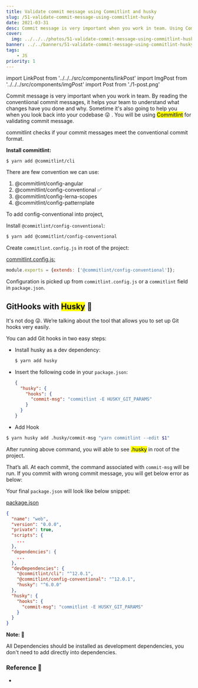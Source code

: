 ```yaml
---
title: Validate commit message using Commitlint and husky
slug: /51-validate-commit-message-using-commitlint-husky
date: 2021-03-31
desc: Commit message is very important when you work in team. Using CommitLint for validating commit message.
cover:
  img: ../../../photos/51-validate-commit-message-using-commitlint-husky.png
banner: ../../banners/51-validate-commit-message-using-commitlint-husky.png
tags:
    - JS
priority: 1
---
```


import LinkPost from '../../../src/components/linkPost'
import ImgPost from '../../../src/components/imgPost'
import Post from './1-post.png'

<p><span class='first-letter'>C</span>ommit message is very important when you work in team. By reading the conventiional commit messages, it helps your team to understand what changes have you done and why. Sometime it's also going to help you when you look back into your codebase 😜 . You will be using <mark>Commitlint</mark> for validating commit message.</p>

<p>commitlint checks if your commit messages meet the <LinkPost href="https://www.conventionalcommits.org/en/v1.0.0/" name="conventional commit format">conventional commit format</LinkPost>.</p>

**Install commitlint:**

```sh
$ yarn add @commitlint/cli
```

There are few convention we can use:
1. <LinkPost href="https://github.com/conventional-changelog/commitlint/blob/master/@commitlint/config-angular" name="@commitlint/config-angular"> @commitlint/config-angular </LinkPost>
2. <LinkPost href="https://github.com/conventional-changelog/commitlint/blob/master/@commitlint/config-conventional" name="@commitlint/config-conventional"> @commitlint/config-conventional </LinkPost> ✅
3. <LinkPost href="https://github.com/conventional-changelog/commitlint/blob/master/@commitlint/config-lerna-scopes" name="@commitlint/config-lerna-scopes"> @commitlint/config-lerna-scopes </LinkPost>
4. <LinkPost href="https://github.com/conventional-changelog/commitlint/blob/master/@commitlint/config-patternplate" name="@commitlint/config-patternplate"> @commitlint/config-patternplate </LinkPost>


To add config-conventional into project,

Install `@commitlint/config-conventional`:
```sh
$ yarn add @commitlint/config-conventional
```

Create `commitlint.config.js` in root of the project:

<u>commitlint.config.js:</u>
```js
module.exports = {extends: ['@commitlint/config-conventional']};
```

Configuration is picked up from `commitlint.config.js` or a `commitlint` field in `package.json`.

## GitHooks with <mark>Husky</mark> 🐶

It's not dog 😜. We’re talking about the tool that allows you to set up Git hooks very easily.

You can add Git hooks in two easy steps:

- Install husky as a dev dependency:

  ```sh
  $ yarn add husky
  ```

- Insert the following code in your `package.json`:

  ```json
  {
    "husky": {
      "hooks": {
        "commit-msg": "commitlint -E HUSKY_GIT_PARAMS"
      }
    }
  }
  ```

- Add Hook
```sh
$ yarn husky add .husky/commit-msg "yarn commitlint --edit $1"
```

After running above command, you will able to see <mark>.husky</mark> in root of the project.

That’s all. At each commit, the command associated with `commit-msg` will be run. If you commit with wrong commit message, you will get below error as below:

<ImgPost src={Post} alt='Post Blog' />

Your final `package.json` will look like below snippet:

<u>package.json</u>

```json
{
  "name": "web",
  "version": "0.0.0",
  "private": true,
  "scripts": {
    ...
  },
  "dependencies": {
    ...
  },
  "devDependencies": {
    "@commitlint/cli": "^12.0.1",
    "@commitlint/config-conventional": "^12.0.1",
    "husky": "^6.0.0"
  },
  "husky": {
    "hooks": {
      "commit-msg": "commitlint -E HUSKY_GIT_PARAMS"
    }
  }
}


```

**Note: 🧨**

All Dependencies should be installed as development dependencies, you don't need to add directly into dependencies.

### Reference 🧐

- <LinkPost href='https://github.com/conventional-changelog/commitlint' name='Conventional Changelog Commitlint' />
    